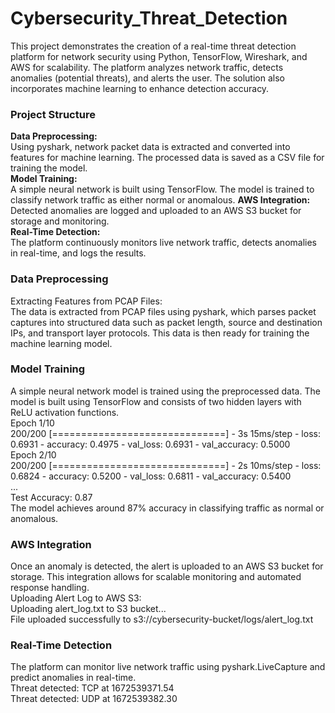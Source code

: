 # Cybersecurity_Threat_Detection
This project demonstrates the creation of a real-time threat detection platform for network security using Python, TensorFlow, Wireshark, and AWS for scalability. The platform analyzes network traffic, detects anomalies (potential threats), and alerts the user. The solution also incorporates machine learning to enhance detection accuracy.

<h3>Project Structure</h3>
<b>Data Preprocessing:</b><br/>
Using pyshark, network packet data is extracted and converted into features for machine learning.
The processed data is saved as a CSV file for training the model.
<br/>
<b>Model Training:</b>
<br/>
A simple neural network is built using TensorFlow.
The model is trained to classify network traffic as either normal or anomalous.
<b>AWS Integration:</b>
<br/>
Detected anomalies are logged and uploaded to an AWS S3 bucket for storage and monitoring.
<br/>
<b>Real-Time Detection:</b>
<br/>
The platform continuously monitors live network traffic, detects anomalies in real-time, and logs the results.

<h3>Data Preprocessing</h3>
Extracting Features from PCAP Files:
<br/>
The data is extracted from PCAP files using pyshark, which parses packet captures into structured data such as packet length, source and destination IPs, and transport layer protocols.
This data is then ready for training the machine learning model.

<h3>Model Training</h3>
A simple neural network model is trained using the preprocessed data. The model is built using TensorFlow and consists of two hidden layers with ReLU activation functions.
<br/>
Epoch 1/10 <br/>
200/200 [==============================] - 3s 15ms/step - loss: 0.6931 - accuracy: 0.4975 - val_loss: 0.6931 - val_accuracy: 0.5000<br/>
Epoch 2/10 <br/>
200/200 [==============================] - 2s 10ms/step - loss: 0.6824 - accuracy: 0.5200 - val_loss: 0.6811 - val_accuracy: 0.5400<br/>
...<br/>
Test Accuracy: 0.87
<br/>
The model achieves around 87% accuracy in classifying traffic as normal or anomalous.


<h3>AWS Integration</h3>
Once an anomaly is detected, the alert is uploaded to an AWS S3 bucket for storage. This integration allows for scalable monitoring and automated response handling.
<br/>
Uploading Alert Log to AWS S3:
<br/>
Uploading alert_log.txt to S3 bucket...<br/>
File uploaded successfully to s3://cybersecurity-bucket/logs/alert_log.txt


<h3>Real-Time Detection</h3>
The platform can monitor live network traffic using pyshark.LiveCapture and predict anomalies in real-time.<br/>
Threat detected: TCP at 1672539371.54 <br/>
Threat detected: UDP at 1672539382.30

